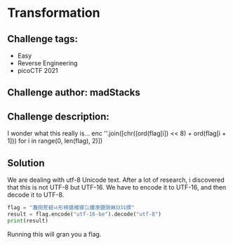 # Transformation
## Challenge tags:
- Easy
- Reverse Engineering
- picoCTF 2021

## Challenge author: madStacks
## Challenge description:
I wonder what this really is... enc ''.join([chr((ord(flag[i]) << 8) + ord(flag[i + 1])) for i in range(0, len(flag), 2)])

## Solution
We are dealing with utf-8 Unicode text. After a lot of research, i discovered that this is not UTF-8 but UTF-16. We have to encode it to UTF-16, and then decode it to UTF-8.

~~~python
flag = "灩捯䍔䙻ㄶ形楴獟楮獴㌴摟潦弸弰㑣〷㘰摽"
result = flag.encode("utf-16-be").decode("utf-8")
print(result)
~~~

Running this will gran you a flag.
